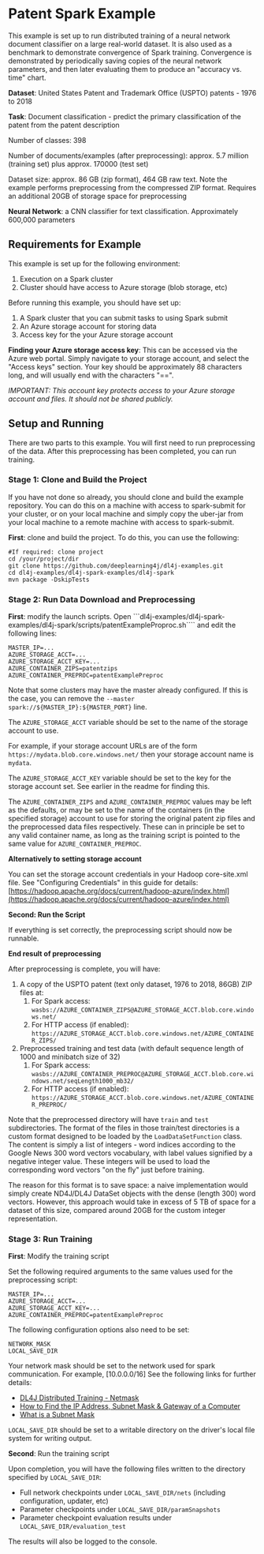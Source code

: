 
# Patent Spark Example

This example is set up to run distributed training of a neural network document classifier on a large real-world dataset.
It is also used as a benchmark to demonstrate convergence of Spark training.
Convergence is demonstrated by periodically saving copies of the neural network parameters, and then later evaluating them
to produce an "accuracy vs. time" chart.

**Dataset**: United States Patent and Trademark Office (USPTO) patents - 1976 to 2018

**Task**: Document classification - predict the primary classification of the patent from the patent description

Number of classes: 398

Number of documents/examples (after preprocessing): approx. 5.7 million (training set) plus approx. 170000 (test set)

Dataset size: approx. 86 GB (zip format), 464 GB raw text. Note the example performs preprocessing from the compressed ZIP format.
Requires an additional 20GB of storage space for preprocessing  

**Neural Network**: a CNN classifier for text classification. Approximately 600,000 parameters


## Requirements for Example

This example is set up for the following environment:
1. Execution on a Spark cluster
2. Cluster should have access to Azure storage (blob storage, etc)

Before running this example, you should have set up:

1. A Spark cluster that you can submit tasks to using Spark submit
2. An Azure storage account for storing data
3. Access key for the your Azure storage account


**Finding your Azure storage access key**: This can be accessed via the Azure web portal.
Simply navigate to your storage account, and select the "Access keys" section.
Your key should be approximately 88 characters long, and will usually end with the characters "==".

*IMPORTANT: This account key protects access to your Azure storage account and files. It should not be shared publicly.*

## Setup and Running

There are two parts to this example. You will first need to run preprocessing of the data.
After this preprocessing has been completed, you can run training.

### Stage 1: Clone and Build the Project

If you have not done so already, you should clone and build the example repository.
You can do this on a machine with access to spark-submit for your cluster, or on your
local machine and simply copy the uber-jar from your local machine to a remote machine
with access to spark-submit.

**First**: clone and build the project. To do this, you can use the following:

```
#If required: clone project
cd /your/project/dir
git clone https://github.com/deeplearning4j/dl4j-examples.git
cd dl4j-examples/dl4j-spark-examples/dl4j-spark
mvn package -DskipTests
```

### Stage 2: Run Data Download and Preprocessing

**First**: modify the launch scripts.
Open ```dl4j-examples/dl4j-spark-examples/dl4j-spark/scripts/patentExampleProproc.sh```` and edit the following lines:

```
MASTER_IP=...
AZURE_STORAGE_ACCT=...
AZURE_STORAGE_ACCT_KEY=...
AZURE_CONTAINER_ZIPS=patentzips
AZURE_CONTAINER_PREPROC=patentExamplePreproc 
```

Note that some clusters may have the master already configured.
If this is the case, you can remove the ```--master spark://${MASTER_IP}:${MASTER_PORT}``` line.

The ```AZURE_STORAGE_ACCT``` variable should be set to the name of the storage account to use.

For example, if your storage account URLs are of the form ```https://mydata.blob.core.windows.net/```
then your storage account name is ```mydata```.

The ```AZURE_STORAGE_ACCT_KEY``` variable should be set to the key for the storage account set. See
earlier in the readme for finding this.

The ```AZURE_CONTAINER_ZIPS``` and ```AZURE_CONTAINER_PREPROC``` values may be left as
the defaults, or may be set to the name of the containers (in the specified storage) account
to use for storing the original patent zip files and the preprocessed data files respectively.
These can in principle be set to any valid container name, as long as the training script
is pointed to the same value for ```AZURE_CONTAINER_PREPROC```.

**Alternatively to setting storage account**

You can set the storage account credentials in your Hadoop core-site.xml file. See "Configuring Credentials" in this guide for details: [https://hadoop.apache.org/docs/current/hadoop-azure/index.html](https://hadoop.apache.org/docs/current/hadoop-azure/index.html)
 

**Second: Run the Script**

If everything is set correctly, the preprocessing script should now be runnable.

**End result of preprocessing**

After preprocessing is complete, you will have:

1. A copy of the USPTO patent (text only dataset, 1976 to 2018, 86GB) ZIP files at:
    1. For Spark access: ```wasbs://AZURE_CONTAINER_ZIPS@AZURE_STORAGE_ACCT.blob.core.windows.net/```
    2. For HTTP access (if enabled): ```https://AZURE_STORAGE_ACCT.blob.core.windows.net/AZURE_CONTAINER_ZIPS/```
2. Preprocessed training and test data (with default sequence length of 1000 and minibatch size of 32)
   1. For Spark access: ```wasbs://AZURE_CONTAINER_PREPROC@AZURE_STORAGE_ACCT.blob.core.windows.net/seqLength1000_mb32/```
   2. For HTTP access (if enabled): ```https://AZURE_STORAGE_ACCT.blob.core.windows.net/AZURE_CONTAINER_PREPROC/```  

Note that the preprocessed directory will have ```train``` and ```test``` subdirectories.
The format of the files in those train/test directories is a custom format designed to be loaded
by the ```LoadDataSetFunction``` class. The content is simply a list of integers - word indices
according to the Google News 300 word vectors vocabulary, with label values signified by a negative
integer value. These integers will be used to load the corresponding word vectors "on the fly" just
before training.

The reason for this format is to save space: a naive implementation would simply create ND4J/DL4J
DataSet objects with the dense (length 300) word vectors. However, this approach would take in excess
of 5 TB of space for a dataset of this size, compared around 20GB for the custom integer representation.


### Stage 3: Run Training

**First**: Modify the training script

Set the following required arguments to the same values used for the preprocessing script:
```
MASTER_IP=...
AZURE_STORAGE_ACCT=...
AZURE_STORAGE_ACCT_KEY=...
AZURE_CONTAINER_PREPROC=patentExamplePreproc 
```

The following configuration options also need to be set:
```
NETWORK_MASK
LOCAL_SAVE_DIR
```

Your network mask should be set to the network used for spark communication. For example, [10.0.0.0/16]
See the following links for further details:
* [DL4J Distributed Training - Netmask](https://deeplearning4j.org/distributed#netmask)
* [How to Find the IP Address, Subnet Mask & Gateway of a Computer](https://yourbusiness.azcentral.com/ip-address-subnet-mask-gateway-computer-14563.html)
* [What is a Subnet Mask](https://www.iplocation.net/subnet-mask)

```LOCAL_SAVE_DIR``` should be set to a writable directory on the driver's local file system for writing output.

**Second**: Run the training script

Upon completion, you will have the following files written to the directory specified by ```LOCAL_SAVE_DIR```:

* Full network checkpoints under ```LOCAL_SAVE_DIR/nets``` (including configuration, updater, etc)
* Parameter checkpoints under ```LOCAL_SAVE_DIR/paramSnapshots```
* Parameter checkpoint evaluation results under ```LOCAL_SAVE_DIR/evaluation_test```

The results will also be logged to the console.
